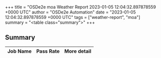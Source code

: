 +++
title = "OSDe2e moa Weather Report 2023-01-05 12:04:32.897878559 +0000 UTC"
author = "OSDe2e Automation"
date = "2023-01-05 12:04:32.897878559 +0000 UTC"
tags = ["weather-report", "moa"]
summary = "<table class=\"summary\"></table>"
+++
## Summary

| Job Name | Pass Rate | More detail |
|----------|-----------|-------------|




